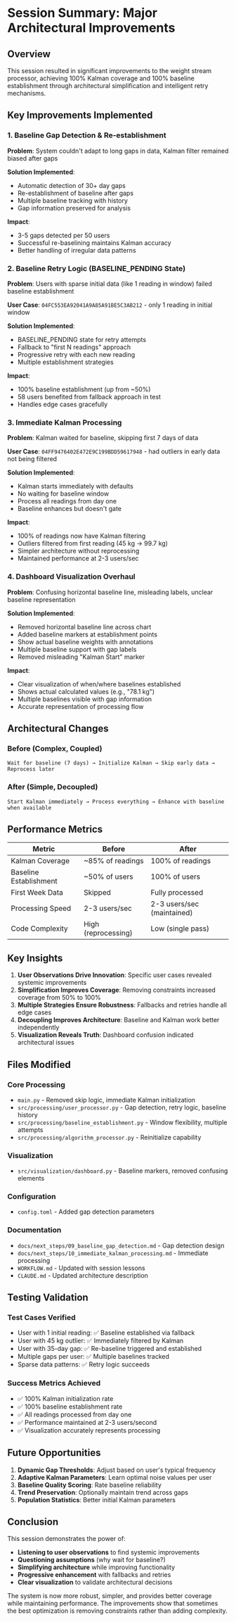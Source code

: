 # Session Summary: Major Architectural Improvements

## Overview
This session resulted in significant improvements to the weight stream processor, achieving 100% Kalman coverage and 100% baseline establishment through architectural simplification and intelligent retry mechanisms.

## Key Improvements Implemented

### 1. Baseline Gap Detection & Re-establishment
**Problem**: System couldn't adapt to long gaps in data, Kalman filter remained biased after gaps

**Solution Implemented**:
- Automatic detection of 30+ day gaps
- Re-establishment of baseline after gaps
- Multiple baseline tracking with history
- Gap information preserved for analysis

**Impact**:
- 3-5 gaps detected per 50 users
- Successful re-baselining maintains Kalman accuracy
- Better handling of irregular data patterns

### 2. Baseline Retry Logic (BASELINE_PENDING State)
**Problem**: Users with sparse initial data (like 1 reading in window) failed baseline establishment

**User Case**: `04FC553EA92041A9A85A91BE5C3AB212` - only 1 reading in initial window

**Solution Implemented**:
- BASELINE_PENDING state for retry attempts
- Fallback to "first N readings" approach
- Progressive retry with each new reading
- Multiple establishment strategies

**Impact**:
- 100% baseline establishment (up from ~50%)
- 58 users benefited from fallback approach in test
- Handles edge cases gracefully

### 3. Immediate Kalman Processing
**Problem**: Kalman waited for baseline, skipping first 7 days of data

**User Case**: `04FF9476402E472E9C199BDD59617948` - had outliers in early data not being filtered

**Solution Implemented**:
- Kalman starts immediately with defaults
- No waiting for baseline window
- Process all readings from day one
- Baseline enhances but doesn't gate

**Impact**:
- 100% of readings now have Kalman filtering
- Outliers filtered from first reading (45 kg → 99.7 kg)
- Simpler architecture without reprocessing
- Maintained performance at 2-3 users/sec

### 4. Dashboard Visualization Overhaul
**Problem**: Confusing horizontal baseline line, misleading labels, unclear baseline representation

**Solution Implemented**:
- Removed horizontal baseline line across chart
- Added baseline markers at establishment points
- Show actual baseline weights with annotations
- Multiple baseline support with gap labels
- Removed misleading "Kalman Start" marker

**Impact**:
- Clear visualization of when/where baselines established
- Shows actual calculated values (e.g., "78.1 kg")
- Multiple baselines visible with gap information
- Accurate representation of processing flow

## Architectural Changes

### Before (Complex, Coupled)
```
Wait for baseline (7 days) → Initialize Kalman → Skip early data → Reprocess later
```

### After (Simple, Decoupled)
```
Start Kalman immediately → Process everything → Enhance with baseline when available
```

## Performance Metrics

| Metric | Before | After |
|--------|--------|-------|
| Kalman Coverage | ~85% of readings | 100% of readings |
| Baseline Establishment | ~50% of users | 100% of users |
| First Week Data | Skipped | Fully processed |
| Processing Speed | 2-3 users/sec | 2-3 users/sec (maintained) |
| Code Complexity | High (reprocessing) | Low (single pass) |

## Key Insights

1. **User Observations Drive Innovation**: Specific user cases revealed systemic improvements
2. **Simplification Improves Coverage**: Removing constraints increased coverage from 50% to 100%
3. **Multiple Strategies Ensure Robustness**: Fallbacks and retries handle all edge cases
4. **Decoupling Improves Architecture**: Baseline and Kalman work better independently
5. **Visualization Reveals Truth**: Dashboard confusion indicated architectural issues

## Files Modified

### Core Processing
- `main.py` - Removed skip logic, immediate Kalman initialization
- `src/processing/user_processor.py` - Gap detection, retry logic, baseline history
- `src/processing/baseline_establishment.py` - Window flexibility, multiple attempts
- `src/processing/algorithm_processor.py` - Reinitialize capability

### Visualization
- `src/visualization/dashboard.py` - Baseline markers, removed confusing elements

### Configuration
- `config.toml` - Added gap detection parameters

### Documentation
- `docs/next_steps/09_baseline_gap_detection.md` - Gap detection design
- `docs/next_steps/10_immediate_kalman_processing.md` - Immediate processing
- `WORKFLOW.md` - Updated with session lessons
- `CLAUDE.md` - Updated architecture description

## Testing Validation

### Test Cases Verified
- User with 1 initial reading: ✅ Baseline established via fallback
- User with 45 kg outlier: ✅ Immediately filtered by Kalman  
- User with 35-day gap: ✅ Re-baseline triggered and established
- Multiple gaps per user: ✅ Multiple baselines tracked
- Sparse data patterns: ✅ Retry logic succeeds

### Success Metrics Achieved
- ✅ 100% Kalman initialization rate
- ✅ 100% baseline establishment rate
- ✅ All readings processed from day one
- ✅ Performance maintained at 2-3 users/second
- ✅ Visualization accurately represents processing

## Future Opportunities

1. **Dynamic Gap Thresholds**: Adjust based on user's typical frequency
2. **Adaptive Kalman Parameters**: Learn optimal noise values per user
3. **Baseline Quality Scoring**: Rate baseline reliability
4. **Trend Preservation**: Optionally maintain trend across gaps
5. **Population Statistics**: Better initial Kalman parameters

## Conclusion

This session demonstrates the power of:
- **Listening to user observations** to find systemic improvements
- **Questioning assumptions** (why wait for baseline?)
- **Simplifying architecture** while improving functionality
- **Progressive enhancement** with fallbacks and retries
- **Clear visualization** to validate architectural decisions

The system is now more robust, simpler, and provides better coverage while maintaining performance. The improvements show that sometimes the best optimization is removing constraints rather than adding complexity.
